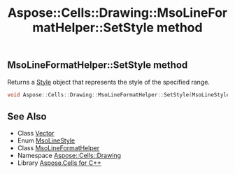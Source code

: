 ﻿---
title: Aspose::Cells::Drawing::MsoLineFormatHelper::SetStyle method
linktitle: SetStyle
second_title: Aspose.Cells for C++ API Reference
description: 'Aspose::Cells::Drawing::MsoLineFormatHelper::SetStyle method. Returns a Style object that represents the style of the specified range in C++.'
type: docs
weight: 900
url: /cpp/aspose.cells.drawing/msolineformathelper/setstyle/
---
## MsoLineFormatHelper::SetStyle method


Returns a [Style](../../../aspose.cells/style/) object that represents the style of the specified range.

```cpp
void Aspose::Cells::Drawing::MsoLineFormatHelper::SetStyle(MsoLineStyle value)
```

## See Also

* Class [Vector](../../../aspose.cells/vector/)
* Enum [MsoLineStyle](../../msolinestyle/)
* Class [MsoLineFormatHelper](../)
* Namespace [Aspose::Cells::Drawing](../../)
* Library [Aspose.Cells for C++](../../../)
